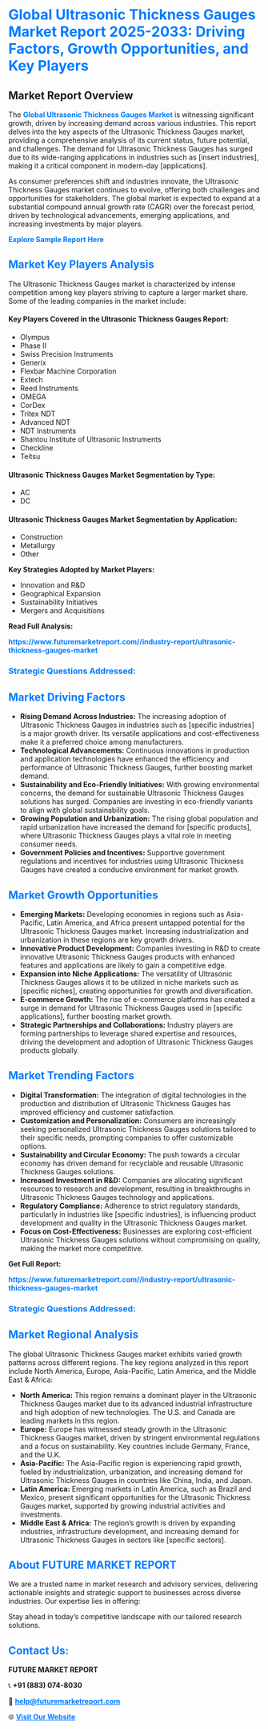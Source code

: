 <h1 style="color: #007BFF;">Global Ultrasonic Thickness Gauges Market Report 2025-2033: Driving Factors, Growth Opportunities, and Key Players</h1>

<section id="overview">
<h2>Market Report Overview</h2>
<p>The <a href="https://www.futuremarketreport.com//industry-report/ultrasonic-thickness-gauges-market" style="color: #007BFF; text-decoration: none;"><strong>Global Ultrasonic Thickness Gauges Market</strong></a> is witnessing significant growth, driven by increasing demand across various industries. This report delves into the key aspects of the Ultrasonic Thickness Gauges market, providing a comprehensive analysis of its current status, future potential, and challenges. The demand for Ultrasonic Thickness Gauges has surged due to its wide-ranging applications in industries such as [insert industries], making it a critical component in modern-day [applications].</p>
<p>As consumer preferences shift and industries innovate, the Ultrasonic Thickness Gauges market continues to evolve, offering both challenges and opportunities for stakeholders. The global market is expected to expand at a substantial compound annual growth rate (CAGR) over the forecast period, driven by technological advancements, emerging applications, and increasing investments by major players.</p>
</section>

<section id="overview">
<p><a href="https://www.futuremarketreport.com//request-sample/reportId=88538" style="color: #007BFF; text-decoration: none;"><strong>Explore Sample Report Here</strong></a></p>
</section>

<section id="key-players">
<h2 style="color: #007BFF;">Market Key Players Analysis</h2>
<p>The Ultrasonic Thickness Gauges market is characterized by intense competition among key players striving to capture a larger market share. Some of the leading companies in the market include:</p>
<h4>Key Players Covered in the Ultrasonic Thickness Gauges Report:</h4>
<ul><li>Olympus</li><li>Phase II</li><li>Swiss Precision Instruments</li><li>Generix</li><li>Flexbar Machine Corporation</li><li>Extech</li><li>Reed Instruments</li><li>OMEGA</li><li>CorDex</li><li>Tritex NDT</li><li>Advanced NDT</li><li>NDT Instruments</li><li>Shantou Institute of Ultrasonic Instruments</li><li>Checkline</li><li>Teitsu</li></ul>
<h4>Ultrasonic Thickness Gauges Market Segmentation by Type:</h4>
<ul><li>AC</li><li>DC</li></ul>

<h4>Ultrasonic Thickness Gauges Market Segmentation by Application:</h4>
<ul><li>Construction</li><li>Metallurgy</li><li>Other</li></ul>
<p><strong>Key Strategies Adopted by Market Players:</strong></p>
<ul>
<li>Innovation and R&D</li>
<li>Geographical Expansion</li>
<li>Sustainability Initiatives</li>
<li>Mergers and Acquisitions</li>
</ul>
</section>

<section>
<p><strong>Read Full Analysis: </strong></p><a href="https://www.futuremarketreport.com//industry-report/ultrasonic-thickness-gauges-market" style="color: #007BFF; text-decoration: none;"><strong>https://www.futuremarketreport.com//industry-report/ultrasonic-thickness-gauges-market</strong></a>
<h3 style="color: #007BFF;">Strategic Questions Addressed:</h3>
</section>

<section id="driving-factors">
<h2 style="color: #007BFF;">Market Driving Factors</h2>
<ul>
<li><strong>Rising Demand Across Industries:</strong> The increasing adoption of Ultrasonic Thickness Gauges in industries such as [specific industries] is a major growth driver. Its versatile applications and cost-effectiveness make it a preferred choice among manufacturers.</li>
<li><strong>Technological Advancements:</strong> Continuous innovations in production and application technologies have enhanced the efficiency and performance of Ultrasonic Thickness Gauges, further boosting market demand.</li>
<li><strong>Sustainability and Eco-Friendly Initiatives:</strong> With growing environmental concerns, the demand for sustainable Ultrasonic Thickness Gauges solutions has surged. Companies are investing in eco-friendly variants to align with global sustainability goals.</li>
<li><strong>Growing Population and Urbanization:</strong> The rising global population and rapid urbanization have increased the demand for [specific products], where Ultrasonic Thickness Gauges plays a vital role in meeting consumer needs.</li>
<li><strong>Government Policies and Incentives:</strong> Supportive government regulations and incentives for industries using Ultrasonic Thickness Gauges have created a conducive environment for market growth.</li>
</ul>
</section>

<section id="growth-opportunities">
<h2 style="color: #007BFF;">Market Growth Opportunities</h2>
<ul>
<li><strong>Emerging Markets:</strong> Developing economies in regions such as Asia-Pacific, Latin America, and Africa present untapped potential for the Ultrasonic Thickness Gauges market. Increasing industrialization and urbanization in these regions are key growth drivers.</li>
<li><strong>Innovative Product Development:</strong> Companies investing in R&D to create innovative Ultrasonic Thickness Gauges products with enhanced features and applications are likely to gain a competitive edge.</li>
<li><strong>Expansion into Niche Applications:</strong> The versatility of Ultrasonic Thickness Gauges allows it to be utilized in niche markets such as [specific niches], creating opportunities for growth and diversification.</li>
<li><strong>E-commerce Growth:</strong> The rise of e-commerce platforms has created a surge in demand for Ultrasonic Thickness Gauges used in [specific applications], further boosting market growth.</li>
<li><strong>Strategic Partnerships and Collaborations:</strong> Industry players are forming partnerships to leverage shared expertise and resources, driving the development and adoption of Ultrasonic Thickness Gauges products globally.</li>
</ul>
</section>

<section id="trending-factors">
<h2 style="color: #007BFF;">Market Trending Factors</h2>
<ul>
<li><strong>Digital Transformation:</strong> The integration of digital technologies in the production and distribution of Ultrasonic Thickness Gauges has improved efficiency and customer satisfaction.</li>
<li><strong>Customization and Personalization:</strong> Consumers are increasingly seeking personalized Ultrasonic Thickness Gauges solutions tailored to their specific needs, prompting companies to offer customizable options.</li>
<li><strong>Sustainability and Circular Economy:</strong> The push towards a circular economy has driven demand for recyclable and reusable Ultrasonic Thickness Gauges solutions.</li>
<li><strong>Increased Investment in R&D:</strong> Companies are allocating significant resources to research and development, resulting in breakthroughs in Ultrasonic Thickness Gauges technology and applications.</li>
<li><strong>Regulatory Compliance:</strong> Adherence to strict regulatory standards, particularly in industries like [specific industries], is influencing product development and quality in the Ultrasonic Thickness Gauges market.</li>
<li><strong>Focus on Cost-Effectiveness:</strong> Businesses are exploring cost-efficient Ultrasonic Thickness Gauges solutions without compromising on quality, making the market more competitive.</li>
</ul>
</section>

<section>
<p><strong>Get Full Report: </strong></p><a href="https://www.futuremarketreport.com//industry-report/ultrasonic-thickness-gauges-market" style="color: #007BFF; text-decoration: none;"><strong>https://www.futuremarketreport.com//industry-report/ultrasonic-thickness-gauges-market</strong></a>
<h3 style="color: #007BFF;">Strategic Questions Addressed:</h3>
</section>


<section id="regional-analysis">
<h2 style="color: #007BFF;">Market Regional Analysis</h2>
<p>The global Ultrasonic Thickness Gauges market exhibits varied growth patterns across different regions. The key regions analyzed in this report include North America, Europe, Asia-Pacific, Latin America, and the Middle East & Africa:</p>
<ul>
<li><strong>North America:</strong> This region remains a dominant player in the Ultrasonic Thickness Gauges market due to its advanced industrial infrastructure and high adoption of new technologies. The U.S. and Canada are leading markets in this region.</li>
<li><strong>Europe:</strong> Europe has witnessed steady growth in the Ultrasonic Thickness Gauges market, driven by stringent environmental regulations and a focus on sustainability. Key countries include Germany, France, and the U.K.</li>
<li><strong>Asia-Pacific:</strong> The Asia-Pacific region is experiencing rapid growth, fueled by industrialization, urbanization, and increasing demand for Ultrasonic Thickness Gauges in countries like China, India, and Japan.</li>
<li><strong>Latin America:</strong> Emerging markets in Latin America, such as Brazil and Mexico, present significant opportunities for the Ultrasonic Thickness Gauges market, supported by growing industrial activities and investments.</li>
<li><strong>Middle East & Africa:</strong> The region’s growth is driven by expanding industries, infrastructure development, and increasing demand for Ultrasonic Thickness Gauges in sectors like [specific sectors].</li>
</ul>
</section>

<footer>
<h2 style="color: #007BFF;">About FUTURE MARKET REPORT</h2>
<p>We are a trusted name in market research and advisory services, delivering actionable insights and strategic support to businesses across diverse industries. Our expertise lies in offering:</p>

<p>Stay ahead in today’s competitive landscape with our tailored research solutions.</p>

<h2 style="color: #007BFF;">Contact Us:</h2>
<p><strong>FUTURE MARKET REPORT</strong></p>
<p>📞 <strong>+91 (883) 074-8030</strong></p>
<p>📧 <strong><a href="mailto:help@futuremarketreport.com" style="color: #007BFF;">help@futuremarketreport.com</a></strong></p>
<p>🌐 <strong><a href="https://www.futuremarketreport.com/" style="color: #007BFF;">Visit Our Website</a></strong></p>
</footer>